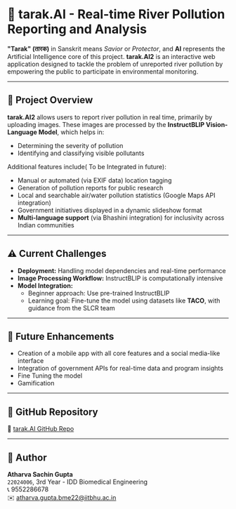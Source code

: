 # 🌊 tarak.AI - Real-time River Pollution Reporting and Analysis

**"Tarak" (तारक)** in Sanskrit means *Savior* or *Protector*, and **AI** represents the Artificial Intelligence core of this project. **tarak.AI2** is an interactive web application designed to tackle the problem of unreported river pollution by empowering the public to participate in environmental monitoring.

---

## 🧠 Project Overview

**tarak.AI2** allows users to report river pollution in real time, primarily by uploading images. These images are processed by the **InstructBLIP Vision-Language Model**, which helps in:

- Determining the severity of pollution
- Identifying and classifying visible pollutants

Additional features include( To be Integrated in future):

- Manual or automated (via EXIF data) location tagging
- Generation of pollution reports for public research
- Local and searchable air/water pollution statistics (Google Maps API integration)
- Government initiatives displayed in a dynamic slideshow format
- **Multi-language support** (via Bhashini integration) for inclusivity across Indian communities

---

## ⚠️ Current Challenges

- **Deployment:** Handling model dependencies and real-time performance
- **Image Processing Workflow:** InstructBLIP is computationally intensive  
- **Model Integration:**  
  - Beginner approach: Use pre-trained InstructBLIP  
  - Learning goal: Fine-tune the model using datasets like **TACO**, with guidance from the SLCR team

---

## 🚀 Future Enhancements

- Creation of a mobile app with all core features and a social media-like interface
- Integration of government APIs for real-time data and program insights
- Fine Tuning the model
- Gamification

---

## 📁 GitHub Repository

🔗 [tarak.AI GitHub Repo](https://github.com/Atharwaaah/tarak.AI.git)

---

## 👤 Author

**Atharva Sachin Gupta**  
`22024006`, 3rd Year - IDD Biomedical Engineering  
📞 9552286678  
✉️ atharva.gupta.bme22@iitbhu.ac.in
